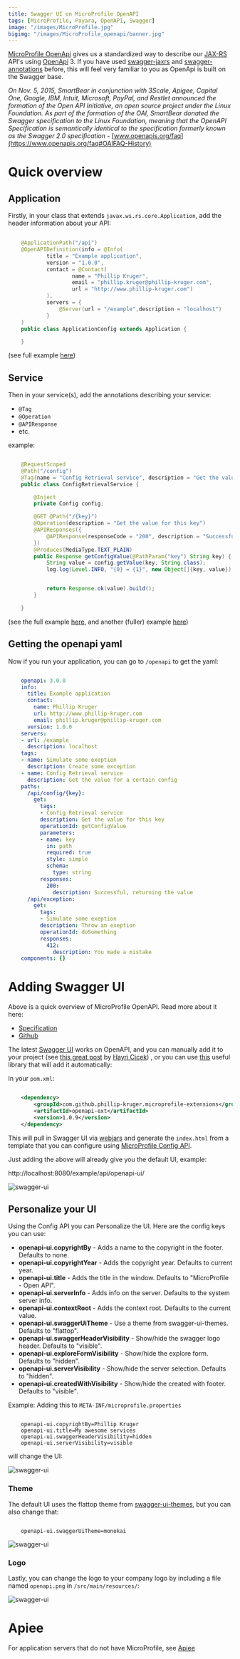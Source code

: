 ```yaml
---
title: Swagger UI on MicroProfile OpenAPI
tags: [MicroProfile, Payara, OpenAPI, Swagger]
image: "/images/MicroProfile.jpg"
bigimg: "/images/MicroProfile_openapi/banner.jpg"
---
```


[MicroProfile OpenApi](https://github.com/eclipse/microprofile-open-api) gives us a standardized way to describe our [JAX-RS](https://en.wikipedia.org/wiki/Java_API_for_RESTful_Web_Services) API's using [OpenApi](https://www.openapis.org/) 3.
If you have used [swagger-jaxrs](https://github.com/swagger-api/swagger-core/wiki/swagger-core-jax-rs-project-setup-1.5.x) and [swagger-annotations](https://github.com/swagger-api/swagger-core/wiki/annotations-1.5.x) before, this will feel very familiar to you as OpenApi is built on the Swagger base.

*On Nov. 5, 2015, SmartBear in conjunction with 3Scale, Apigee, Capital One, Google, IBM, Intuit, Microsoft, PayPal, and Restlet announced the formation of the Open API Initiative, an open source project under the Linux Foundation. As part of the formation of the OAI, SmartBear donated the Swagger specification to the Linux Foundation, meaning that the OpenAPI Specification is semantically identical to the specification formerly known as the Swagger 2.0 specification* - [www.openapis.org/faq](https://www.openapis.org/faq#OAIFAQ-History)

# Quick overview

## Application

Firstly, in your class that extends ```javax.ws.rs.core.Application```, add the header information about your API:

```java
    
    @ApplicationPath("/api")
    @OpenAPIDefinition(info = @Info(
            title = "Example application", 
            version = "1.0.0", 
            contact = @Contact(
                    name = "Phillip Kruger", 
                    email = "phillip.kruger@phillip-kruger.com",
                    url = "http://www.phillip-kruger.com")
            ),
            servers = {
                @Server(url = "/example",description = "localhost")
            }
    )
    public class ApplicationConfig extends Application {

    }

```
(see full example [here](https://github.com/phillip-kruger/microprofile-extensions/blob/master/example/src/main/java/com/github/phillipkruger/microprofileextentions/example/ApplicationConfig.java))

## Service

Then in your service(s), add the annotations describing your service:

* ```@Tag```
* ```@Operation```
* ```@APIResponse```
* etc.

example:

```java

    @RequestScoped
    @Path("/config")
    @Tag(name = "Config Retrieval service", description = "Get the value for a certain config")
    public class ConfigRetrievalService {

        @Inject
        private Config config;

        @GET @Path("/{key}")
        @Operation(description = "Get the value for this key")
        @APIResponses({
            @APIResponse(responseCode = "200", description = "Successful, returning the value")
        })
        @Produces(MediaType.TEXT_PLAIN)
        public Response getConfigValue(@PathParam("key") String key) {
            String value = config.getValue(key, String.class);
            log.log(Level.INFO, "{0} = {1}", new Object[]{key, value});


            return Response.ok(value).build();
        }

    }
```

(see the full example [here](https://github.com/phillip-kruger/microprofile-extensions/blob/master/example/src/main/java/com/github/phillipkruger/microprofileextentions/example/ConfigRetrievalService.java), and another (fuller) example [here](https://github.com/phillip-kruger/microprofile-demo/blob/master/membership/src/main/java/com/github/phillipkruger/membership/MembershipService.java))

## Getting the openapi yaml

Now if you run your application, you can go to ```/openapi``` to get the yaml:

```yaml

    openapi: 3.0.0
    info:
      title: Example application
      contact:
        name: Phillip Kruger
        url: http://www.phillip-kruger.com
        email: phillip.kruger@phillip-kruger.com
      version: 1.0.0
    servers:
    - url: /example
      description: localhost
    tags:
    - name: Simulate some exeption
      description: Create some exception
    - name: Config Retrieval service
      description: Get the value for a certain config
    paths:
      /api/config/{key}:
        get:
          tags:
          - Config Retrieval service
          description: Get the value for this key
          operationId: getConfigValue
          parameters:
          - name: key
            in: path
            required: true
            style: simple
            schema:
              type: string
          responses:
            200:
              description: Successful, returning the value
      /api/exception:
        get:
          tags:
          - Simulate some exeption
          description: Throw an exeption
          operationId: doSomething
          responses:
            412:
              description: You made a mistake
    components: {}

```

# Adding Swagger UI

Above is a quick overview of MicroProfile OpenAPI. Read more about it here: 

* [Specification](http://download.eclipse.org/microprofile/microprofile-open-api-1.0/microprofile-openapi-spec.html)
* [Github](https://github.com/eclipse/microprofile-open-api)

The latest [Swagger UI](https://swagger.io/tools/swagger-ui/) works on OpenAPI, and you can manually add it to your project 
(see [this great post](https://www.kodnito.com/posts/documenting-rest-api-using-microprofile-openapi-swagger-ui-payara-micro/) by [Hayri Cicek‏](https://twitter.com/cicekhayri))
, or you can use [this](https://github.com/phillip-kruger/microprofile-extensions/tree/master/openapi-ext) useful library that will add it automatically:

In your ```pom.xml```:

```xml

    <dependency>
        <groupId>com.github.phillip-kruger.microprofile-extensions</groupId>
        <artifactId>openapi-ext</artifactId>
        <version>1.0.9</version>
    </dependency>
```

This will pull in Swagger UI via [webjars](http://webjars.org/) and generate the ```index.html``` from a template that you can configure using [MicroProfile Config API](https://github.com/eclipse/microprofile-config).

Just adding the above will already give you the default UI, example:

http://localhost:8080/example/api/openapi-ui/

![swagger-ui](/images/MicroProfile_openapi/vanilla.png)

## Personalize your UI

Using the Config API you can Personalize the UI. Here are the config keys you can use:

* **openapi-ui.copyrightBy** - Adds a name to the copyright in the footer. Defaults to none.
* **openapi-ui.copyrightYear** - Adds the copyright year. Defaults to current year.
* **openapi-ui.title** - Adds the title in the window. Defaults to "MicroProfile - Open API".
* **openapi-ui.serverInfo** - Adds info on the server. Defaults to the system server info.
* **openapi-ui.contextRoot** - Adds the context root. Defaults to the current value.
* **openapi-ui.swaggerUiTheme** - Use a theme from swagger-ui-themes. Defaults to "flattop".
* **openapi-ui.swaggerHeaderVisibility** - Show/hide the swagger logo header. Defaults to "visible".
* **openapi-ui.exploreFormVisibility** - Show/hide the explore form. Defaults to "hidden".
* **openapi-ui.serverVisibility** - Show/hide the server selection. Defaults to "hidden".
* **openapi-ui.createdWithVisibility** - Show/hide the created with footer. Defaults to "visible".

Example: Adding this to ```META-INF/microprofile.properties```

```

    openapi-ui.copyrightBy=Phillip Kruger
    openapi-ui.title=My awesome services
    openapi-ui.swaggerHeaderVisibility=hidden
    openapi-ui.serverVisibility=visible
```

will change the UI:

![swagger-ui](/images/MicroProfile_openapi/configured1.png)

### Theme

The default UI uses the flattop theme from [swagger-ui-themes](http://meostrander.com/swagger-ui-themes/), but you can also change that:

```

    openapi-ui.swaggerUiTheme=monokai
```

![swagger-ui](/images/MicroProfile_openapi/configured2.png)

### Logo

Lastly, you can change the logo to your company logo by including a file named ```openapi.png``` in ```/src/main/resources/```:

![swagger-ui](/images/MicroProfile_openapi/configured3.png)

# Apiee

For application servers that do not have MicroProfile, see [Apiee](https://github.com/phillip-kruger/apiee)